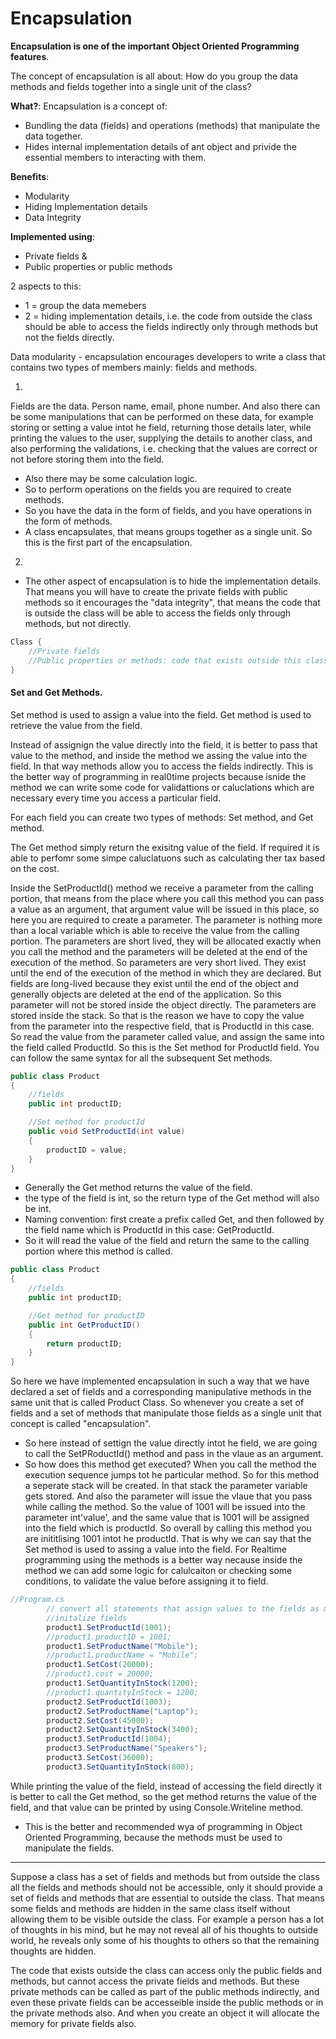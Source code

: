 # Encapsulation

**Encapsulation is one of the important Object Oriented Programming features**.

The concept of encapsulation is all about: How do you group the data methods and fields together into a single unit of the class?

**What?**:
Encapsulation is a concept of:
- Bundling the data (fields) and operations (methods) that manipulate the data together. 
- Hides internal implementation details of ant object and privide the essential members to interacting with them.

**Benefits**:
- Modularity
- Hiding Implementation details
- Data Integrity

**Implemented using**:
- Private fields &
- Public properties or public methods


2 aspects to this: 
- 1 = group the data memebers
- 2 = hiding implementation details, i.e. the code from outside the class should be able to access the fields indirectly only through methods but not the fields directly. 

Data modularity - encapsulation encourages developers to write a class that contains two types of members mainly: fields and methods. 

1. 
Fields are the data. Person name, email, phone number.
And also there can be some manipulations that can be performed on these data, for example storing or setting a value intot he field, returning those details later, while printing the values to the user, supplying the details to another class, and also performing the validations, i.e. checking that the values are correct or not before storing them into the field. 
- Also there may be some calculation logic. 
- So to perform operations on the fields you are required to create methods. 
- So you have the data in the form of fields, and you have operations in the form of methods. 
- A class encapsulates, that means groups together as a single unit. So this is the first part of the encapsulation. 

2. 
- The other aspect of encapsulation is to hide the implementation details. That means you will have to create the private fields with public methods so it encourages the "data integrity", that means the code that is outside the class will be able to access the fields only through methods, but not directly. 

```csharp
Class {
    //Private fields
    //Public properties or methods: code that exists outside this class can access
}
```

#### Set and Get Methods. 

Set method is used to assign a value into the field.
Get method is used to retrieve the value from the field. 


Instead of assignign the value directly into the field, it is better to pass that value to the method, and inside the method we assing the value into the field. In that way methods allow you to access the fields indirectly. This is the better way of programming in real0time projects because isnide the method we can write some code for validattions or caluclations which are necessary every time you access a particular field. 

For each field you can create two types of methods: Set method, and Get method.

The Get method simply return the exisitng value of the field. If required it is able to perfomr some simpe caluclatuons such as calculating ther tax based on the cost. 

Inside the SetProductId() method we receive a parameter from the calling portion, that means from the place where you call this method you can pass a value as an argument, that argument value will be issued in this place, so here you are required to create a parameter. The parameter is nothing more than a local variable which is able to receive the value from the calling portion. The parameters are short lived, they will be allocated exactly when you call the method and the parameters will be deleted at the end of the execution of the method. So parameters are very short lived. They exist until the end of the execution of the method in which they are declared. But fields are long-lived because they exist until the end of the object and generally objects are deleted at the end of the application. So this parameter will not be stored inside the object directly. The parameters are stored inside the stack. So that is the reason we have to copy the value from the parameter into the respective field, that is ProductId in this case. So read the value from the parameter called value, and assign the same into the field called ProductId. So this is the Set method for ProductId field. You can follow the same syntax for all the subsequent Set methods.

```csharp
public class Product
{
    //fields
    public int productID;

    //Set method for productId
    public void SetProductId(int value)
    {
        productID = value;
    }
}

```

- Generally the Get method returns the value of the field. 
- the type of the field is int, so the return type of the Get method will also be int.
- Naming convention: first create a prefix called Get, and then followed by the field name which is ProductId in this case: GetProductId. 
- So it will read the value of the field and return the same to the calling portion where this method is called. 

```csharp
public class Product
{
    //fields
    public int productID;

    //Get method for productID
    public int GetProductID()
    {
        return productID;
    }
}

```

So here we have implemented encapsulation in such a way that we have declared a set of fields and a corresponding manipulative methods in the same unit that is called Product Class. So whenever you create a set of fields and a set of methods that manipulate those fields as a single unit that concept is called "encapsulation". 

- So here instead of settign the value directly intot he field, we are going to call the SetPRoductId() method and pass in the vlaue as an argument. 
- So how does this method get executed? When you call the method the execution sequence jumps tot he particular method. So for this method a seperate stack will be created. In that stack the parameter variable gets stored. And also the parameter will issue the vlaue that you pass while calling the method. So the value of 1001 will be issued into the parameter int'value', and the same value that is 1001 will be assigned into the field which is productId. So overall by calling this method you are inititlising 1001 intot he productId. That is why we can say that the Set method is used to assing a value into the field. For Realtime programming using the methods is a better way necause inside the method we can add some logic for calulcaiton or checking some conditions, to validate the value before assigning it to field. 


```csharp
//Program.cs
        // convert all statements that assign values to the fields as methods
        //initalize fields
        product1.SetProductId(1001);
        //product1.productID = 1001;
        product1.SetProductName("Mobile");
        //product1.productName = "Mobile";
        product1.SetCost(20000);
        //product1.cost = 20000;
        product1.SetQuantityInStock(1200);
        //product1.quantityInStock = 1200;
        product2.SetProductId(1003);
        product2.SetProductName("Laptop");
        product2.SetCost(45000);
        product2.SetQuantityInStock(3400);
        product3.SetProductId(1004);
        product3.SetProductName("Speakers");
        product3.SetCost(36000);
        product3.SetQuantityInStock(800);
```

While printing the value of the field, instead of accessing the field directly it is better to call the Get method, so the get method returns the value of the field, and that value can be printed by using Console.Writeline method.
- This is the better and recommended wya of programming in Object Oriented Programming, because the methods must be used to manipulate the fields. 

---

Suppose a class has a set of fields and methods but from outside the class all the fields and methods should not be accessible, only it should provide a set of fields and methods that are essential to outside the class. That means some fields and methods are hidden in the same class itself without allowing them to be visible outside the class. For example a person has a lot of thoughts in his mind, but he may not reveal all of his thoughts to outside world, he reveals only some of his thoughts to others so that the remaining thoughts are hidden. 

The code that exists outside the class can access only the public fields and methods, but cannot access the private fields and methods. But these private methods can be called as part of the public methods indirectly, and even these private fields can be accesseible inside the public methods or in the private methods also. And when you create an object it will allocate the memory for private fields also.   
